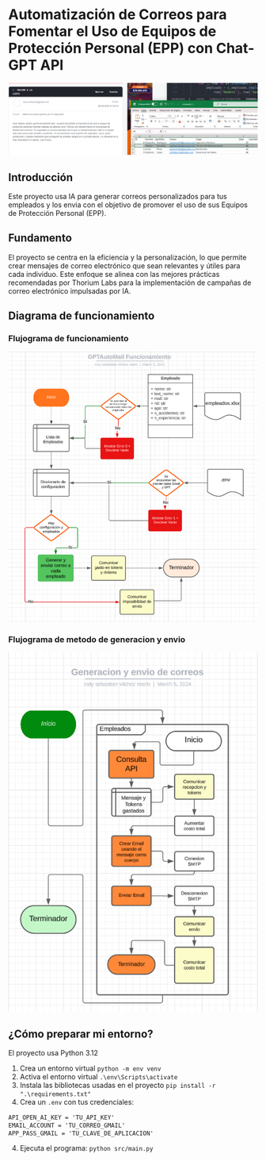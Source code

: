# Automatización de Correos para Fomentar el Uso de Equipos de Protección Personal (EPP) con Chat-GPT API

<img src= DocAssets/ejemplo.png alt= 'Carmencita Lara ha conspirado contra nosotros'>

## Introducción

Este proyecto usa IA para generar correos personalizados para tus empleados y los envia con el objetivo de promover el uso de sus Equipos de Protección Personal (EPP).

## Fundamento
El proyecto se centra en la eficiencia y la personalización, lo que permite crear mensajes de correo electrónico que sean relevantes y útiles para cada individuo. Este enfoque se alinea con las mejores prácticas recomendadas por Thorium Labs para la implementación de campañas de correo electrónico impulsadas por IA.

## Diagrama de funcionamiento
### Flujograma de funcionamiento
<img src= DocAssets/flujograma-funcionamiento.png alt= 'Carmencita odia los flujogramas'>

### Flujograma de metodo de generacion y envio
<img src= DocAssets/flujograma-correo.png alt= 'Esa mujeeer nunca te amo'>

## ¿Cómo preparar mi entorno?
El proyecto usa Python 3.12

1. Crea un entorno virtual `python -m env venv`
1. Activa el entorno virtual `.\env\Scripts\activate` 
1. Instala las bibliotecas usadas en el proyecto `pip install -r ".\requirements.txt"`
1. Crea un `.env` con tus credenciales:
```
API_OPEN_AI_KEY = 'TU_API_KEY'
EMAIL_ACCOUNT = 'TU_CORREO_GMAIL'
APP_PASS_GMAIL = 'TU_CLAVE_DE_APLICACION'
```
4. Ejecuta el programa: `python src/main.py`




